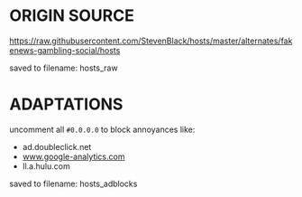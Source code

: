 

# ORIGIN SOURCE

https://raw.githubusercontent.com/StevenBlack/hosts/master/alternates/fakenews-gambling-social/hosts

saved to filename:
hosts_raw

# ADAPTATIONS

uncomment all `#0.0.0.0` to block annoyances like:

* ad.doubleclick.net
* www.google-analytics.com
* ll.a.hulu.com

saved to filename:
hosts_adblocks


